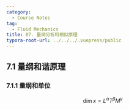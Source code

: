 ```yaml
---
category:
  - Course Notes
tag:
  - Fluid Mechanics
title: 07. 量纲分析和相似原理
typora-root-url: ../../../.vuepress/public
---
```


## 7.1 量纲和谐原理

### 7.1.1 量纲和单位

$$
\dim{x} = L^{\alpha} T^{\beta} M^{\gamma}
$$
